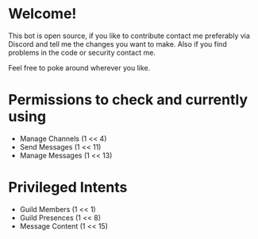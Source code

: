 # Welcome!
This bot is open source, if you like to contribute contact me preferably via Discord and tell me the changes you want to make.
Also if you find problems in the code or security contact me.

Feel free to poke around wherever you like.

# Permissions to check and currently using
- Manage Channels (1 << 4)
- Send Messages (1 << 11)
- Manage Messages (1 << 13)

# Privileged Intents
- Guild Members (1 << 1)
- Guild Presences (1 << 8)
- Message Content (1 << 15)